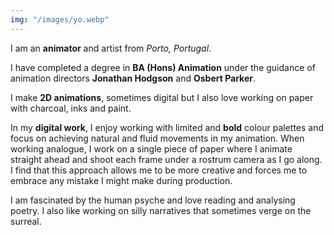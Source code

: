 ```yaml
---
img: "/images/yo.webp"
---
```


I am an **animator** and artist from _Porto, Portugal_.

I have completed a degree in **BA (Hons) Animation** under the guidance of animation directors **Jonathan Hodgson** and **Osbert Parker**.

I make **2D animations**, sometimes digital but I also love working on paper with charcoal, inks and paint.

In my **digital work**, I enjoy working with limited and **bold** colour palettes and focus on achieving natural and fluid movements in my animation. When working analogue, I work on a single piece of paper where I animate straight ahead and shoot each frame under a rostrum camera as I go along. I find that this approach allows me to be more creative and forces me to embrace any mistake I might make during production.

I am fascinated by the human psyche and love reading and analysing poetry. I also like working on silly narratives that sometimes verge on the surreal.